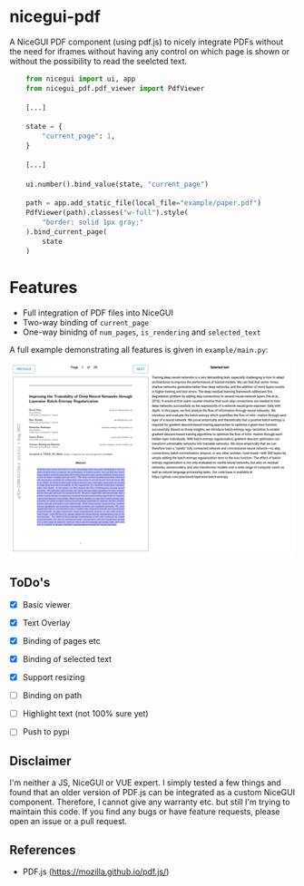 # nicegui-pdf
A NiceGUI PDF component (using pdf.js) to nicely integrate PDFs without the need for iframes without having
any control on which page is shown or without the possibility to read the seelcted text.

```python
    from nicegui import ui, app
    from nicegui_pdf.pdf_viewer import PdfViewer

    [...] 

    state = {
        "current_page": 1,
    }

    [...]

    ui.number().bind_value(state, "current_page")

    path = app.add_static_file(local_file="example/paper.pdf")
    PdfViewer(path).classes("w-full").style(
        "border: solid 1px gray;"
    ).bind_current_page(
        state
    )
```


# Features
- Full integration of PDF files into NiceGUI
- Two-way binding of `current_page`
- One-way binidng of `num_pages`, `is_rendering` and `selected_text`


A full example demonstrating all features is given in `example/main.py`:
<p align="center">
<img src="assets/screenshot.png" alt="table" width="700"/>
</p> 



## ToDo's
- [x] Basic viewer
- [x] Text Overlay
- [x] Binding of pages etc
- [x] Binding of selected text
- [x] Support resizing
- [ ] Binding on path
- [ ] Highlight text (not 100% sure yet)
- [ ] Push to pypi


## Disclaimer
I'm neither a JS, NiceGUI or VUE expert. I simply tested a few things and found that an older version of PDF.js can be integrated as a custom NiceGUI component. Therefore, I cannot give any warranty etc. but still I'm trying to maintain this code. If you find any bugs or have feature requests, please open an issue or a pull request.

## References
- PDF.js (https://mozilla.github.io/pdf.js/)
